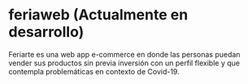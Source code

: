 # feriaweb (Actualmente en desarrollo)
Feriarte es una web app e-commerce en donde las personas puedan vender sus productos sin previa inversión con un perfil flexible y que contempla problemáticas en contexto de Covid-19. 
